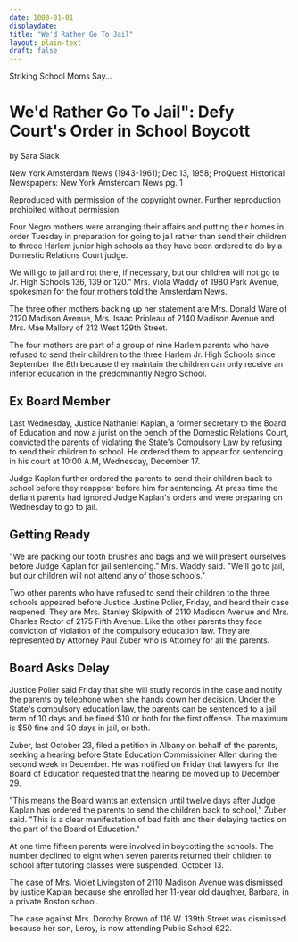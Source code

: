 ```yaml
---
date: 1000-01-01
displaydate: 
title: "We'd Rather Go To Jail"
layout: plain-text
draft: false
---
```

Striking School Moms Say… 
# We'd Rather Go To Jail": Defy Court's Order in School Boycott
by Sara Slack

New York Amsterdam News (1943-1961); Dec 13, 1958;
ProQuest Historical Newspapers: New York Amsterdam News
pg. 1

Reproduced with permission of the copyright owner. Further reproduction prohibited without permission.

Four Negro mothers were arranging their affairs and putting their homes in order Tuesday in preparation for going to jail rather than send their children to threee Harlem junior high schools as they have been ordered to do by a Domestic Relations Court judge.

We will go to jail and rot there, if necessary, but our children will not go to Jr. High Schools 136, 139 or 120." Mrs. Viola Waddy of 1980 Park Avenue, spokesman for the four mothers told the Amsterdam News. 

The three other mothers backing up her statement are Mrs. Donald Ware of 2120 Madison Avenue, Mrs. Isaac Prioleau of 2140 Madison Avenue and Mrs. Mae Mallory of 212 West 129th Street. 

The four mothers are part of a group of nine Harlem parents who have refused to send their children to the three Harlem Jr. High Schools since September the 8th because they maintain the children can only receive an inferior education in the predominantly Negro School. 

## Ex Board Member

Last Wednesday, Justice Nathaniel Kaplan, a former secretary to the Board of Education and now a jurist on the bench of the Domestic Relations Court, convicted the parents of violating the State's Compulsory Law by refusing to send their children to school. He ordered them to appear for sentencing in his court at 10:00 A.M, Wednesday, December 17. 

Judge Kaplan further ordered the parents to send their children back to school before they reappear before him for sentencing. At press time the defiant parents had ignored Judge Kaplan's orders and were preparing on Wednesday to go to jail. 

## Getting Ready

"We are packing our tooth brushes and bags and we will present ourselves before Judge Kaplan for jail sentencing." Mrs. Waddy said. "We'll go to jail, but our children will not attend any of those schools."

Two other parents who have refused to send their children to the three schools appeared before Justice Justine Polier, Friday, and heard their case reopened. They are Mrs. Stanley Skipwith of 2110 Madison Avenue and Mrs. Charles Rector of 2175 Fifth Avenue. Like the other parents they face conviction of violation of the compulsory education law. They are represented by Attorney Paul Zuber who is Attorney for all the parents. 

## Board Asks Delay

Justice Polier said Friday that she will study records in the case and notify the parents by telephone when she hands down her decision. Under the State's compulsory education law, the parents can be sentenced to a jail term of 10 days and be fined $10 or both for the first offense. The maximum is $50 fine and 30 days in jail, or both. 

Zuber, last October 23, filed a petition in Albany on behalf of the parents, seeking a hearing before State Education Commissioner Allen during the second week in December. He was notified on Friday that lawyers for the Board of Education requested that the hearing be moved up to December 29. 

"This means the Board wants an extension until twelve days after Judge Kaplan has ordered the parents to send the children back to school," Zuber said. "This is a clear manifestation of bad faith and their delaying tactics on the part of the Board of Education."

At one time fifteen parents were involved in boycotting the schools. The number declined to eight when seven parents returned their children to school after tutoring classes were suspended, October 13. 

The case of Mrs. Violet Livingston of 2110 Madison Avenue was dismissed by justice Kaplan because she enrolled her 11-year old daughter, Barbara, in a private Boston school. 

The case against Mrs. Dorothy Brown of 116 W. 139th Street was dismissed because her son, Leroy, is now attending Public School 622. 
